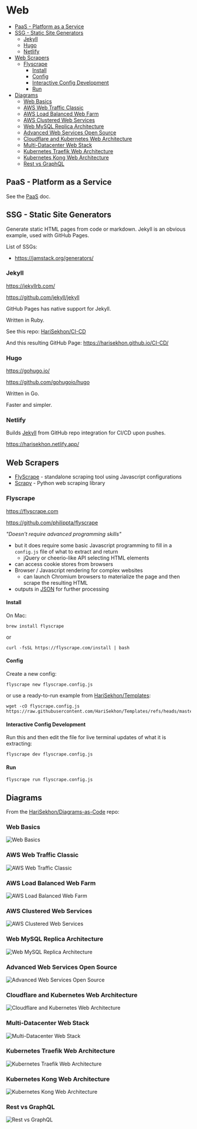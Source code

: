 # Web

<!-- INDEX_START -->

- [PaaS - Platform as a Service](#paas---platform-as-a-service)
- [SSG - Static Site Generators](#ssg---static-site-generators)
  - [Jekyll](#jekyll)
  - [Hugo](#hugo)
  - [Netlify](#netlify)
- [Web Scrapers](#web-scrapers)
  - [Flyscrape](#flyscrape)
    - [Install](#install)
    - [Config](#config)
    - [Interactive Config Development](#interactive-config-development)
    - [Run](#run)
- [Diagrams](#diagrams)
  - [Web Basics](#web-basics)
  - [AWS Web Traffic Classic](#aws-web-traffic-classic)
  - [AWS Load Balanced Web Farm](#aws-load-balanced-web-farm)
  - [AWS Clustered Web Services](#aws-clustered-web-services)
  - [Web MySQL Replica Architecture](#web-mysql-replica-architecture)
  - [Advanced Web Services Open Source](#advanced-web-services-open-source)
  - [Cloudflare and Kubernetes Web Architecture](#cloudflare-and-kubernetes-web-architecture)
  - [Multi-Datacenter Web Stack](#multi-datacenter-web-stack)
  - [Kubernetes Traefik Web Architecture](#kubernetes-traefik-web-architecture)
  - [Kubernetes Kong Web Architecture](#kubernetes-kong-web-architecture)
  - [Rest vs GraphQL](#rest-vs-graphql)

<!-- INDEX_END -->

## PaaS - Platform as a Service

See the [PaaS](paas.md) doc.

## SSG - Static Site Generators

Generate static HTML pages from code or markdown. Jekyll is an obvious example, used with GitHub Pages.

List of SSGs:

- <https://jamstack.org/generators/>

### Jekyll

<https://jekyllrb.com/>

<https://github.com/jekyll/jekyll>

GitHub Pages has native support for Jekyll.

Written in Ruby.

See this repo: [HariSekhon/CI-CD](https://github.com/HariSekhon/CI-CD)

And this resulting GitHub Page: <https://harisekhon.github.io/CI-CD/>

### Hugo

<https://gohugo.io/>

<https://github.com/gohugoio/hugo>

Written in Go.

Faster and simpler.

### Netlify

Builds [Jekyll](#jekyll) from GitHub repo integration for CI/CD upon pushes.

<https://harisekhon.netlify.app/>

## Web Scrapers

- [FlyScrape](https://flyscrape.com/) - standalone scraping tool using Javascript configurations
- [Scrapy](https://scrapy.org/) - Python web scraping library

### Flyscrape

<https://flyscrape.com>

<https://github.com/philippta/flyscrape>

*"Doesn't require advanced programming skills"*

- but it does require some basic Javascript programming to fill in a `config.js` file of what to extract and return
  - jQuery or cheerio-like API selecting HTML elements
- can access cookie stores from browsers
- Browser / Javascript rendering for complex websites
  - can launch Chromium browsers to materialize the page and then scrape the resulting HTML
- outputs in [JSON](json.md) for further processing

#### Install

On Mac:

```shell
brew install flyscrape
```

or

```shell
curl -fsSL https://flyscrape.com/install | bash
```

#### Config

Create a new config:

```shell
flyscrape new flyscrape.config.js
```

or use a ready-to-run example from
[HariSekhon/Templates](https://github.com/HariSekhon/Templates/blob/master/flyscrape.config.js):

```shell
wget -cO flyscrape.config.js https://raw.githubusercontent.com/HariSekhon/Templates/refs/heads/master/flyscrape.config.js
```

#### Interactive Config Development

Run this and then edit the file for live terminal updates of what it is extracting:

```shell
flyscrape dev flyscrape.config.js
```

#### Run

```shell
flyscrape run flyscrape.config.js
```

## Diagrams

From the [HariSekhon/Diagrams-as-Code](https://github.com/HariSekhon/Diagrams-as-Code) repo:

### Web Basics

![Web Basics](https://github.com/HariSekhon/Diagrams-as-Code/raw/master/images/web_basics.svg)

### AWS Web Traffic Classic

![AWS Web Traffic Classic](https://github.com/HariSekhon/Diagrams-as-Code/raw/master/images/aws_web_traffic_classic.png)

### AWS Load Balanced Web Farm

![AWS Load Balanced Web Farm](https://github.com/HariSekhon/Diagrams-as-Code/raw/master/images/aws_load_balanced_web_farm.png)

### AWS Clustered Web Services

![AWS Clustered Web Services](https://github.com/HariSekhon/Diagrams-as-Code/raw/master/images/aws_clustered_web_services.png)

### Web MySQL Replica Architecture

![Web MySQL Replica Architecture](https://github.com/HariSekhon/Diagrams-as-Code/raw/master/images/mysql_replica_architecture.svg)

### Advanced Web Services Open Source

![Advanced Web Services Open Source](https://github.com/HariSekhon/Diagrams-as-Code/raw/master/images/advanced_web_services_open_source.png)

### Cloudflare and Kubernetes Web Architecture

![Cloudflare and Kubernetes Web Architecture](https://github.com/HariSekhon/Diagrams-as-Code/raw/master/images/gcp_cloudflare_web_architecture_gke.png)

### Multi-Datacenter Web Stack

![Multi-Datacenter Web Stack](https://github.com/HariSekhon/Diagrams-as-Code/raw/master/images/multi_dc_gslb_f5_java_stack.png)

### Kubernetes Traefik Web Architecture

![Kubernetes Traefik Web Architecture](https://github.com/HariSekhon/Diagrams-as-Code/raw/master/images/kubernetes_traefik_ingress_gke.png)

### Kubernetes Kong Web Architecture

![Kubernetes Kong Web Architecture](https://github.com/HariSekhon/Diagrams-as-Code/raw/master/images/kubernetes_kong_api_gateway_eks.png)

### Rest vs GraphQL

![Rest vs GraphQL](images/rest_vs_graphql.gif)
